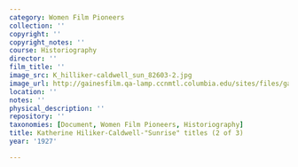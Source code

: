 ```yaml
---
category: Women Film Pioneers
collection: ''
copyright: ''
copyright_notes: ''
course: Historiography
director: ''
film_title: ''
image_src: K_hilliker-caldwell_sun_82603-2.jpg
image_url: http://gainesfilm.qa-lamp.ccnmtl.columbia.edu/sites/files/gainesfilm/images/K_hilliker-caldwell_sun_82603-2.jpg
location: ''
notes: ''
physical_description: ''
repository: ''
taxonomies: [Document, Women Film Pioneers, Historiography]
title: Katherine Hiliker-Caldwell-"Sunrise" titles (2 of 3)
year: '1927'

---
```

